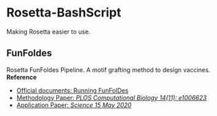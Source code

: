 # Rosetta-BashScript
Making Rosetta easier to use.

FunFoldes
---
Rosetta FunFoldes Pipeline. A motif grafting method to design vaccines.
**Reference**
+ [Official documents: Running FunFolDes](https://new.rosettacommons.org/docs/latest/scripting_documentation/RosettaScripts/composite_protocols/fold_from_loops/RunningFunFolDes)
+ [Methodology Paper: _PLOS Computational Biology 14(11): e1006623_](https://journals.plos.org/ploscompbiol/article?id=10.1371/journal.pcbi.1006623)
+ [Application Paper: _Science 15 May 2020_](https://science.sciencemag.org/content/368/6492/eaay5051.full)

